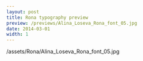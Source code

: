 ```yaml
---
layout: post
title: Rona typography preview
preview: /previews/Alina_Loseva_Rona_font_05.jpg
date: 2014-03-01
width: 1
---
```

/assets/Rona/Alina_Loseva_Rona_font_05.jpg
